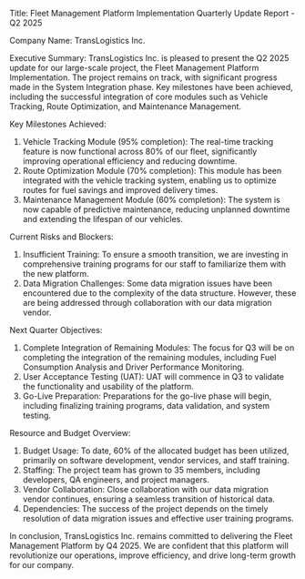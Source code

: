  Title: Fleet Management Platform Implementation Quarterly Update Report - Q2 2025

Company Name: TransLogistics Inc.

Executive Summary:
TransLogistics Inc. is pleased to present the Q2 2025 update for our large-scale project, the Fleet Management Platform Implementation. The project remains on track, with significant progress made in the System Integration phase. Key milestones have been achieved, including the successful integration of core modules such as Vehicle Tracking, Route Optimization, and Maintenance Management.

Key Milestones Achieved:
1. Vehicle Tracking Module (95% completion): The real-time tracking feature is now functional across 80% of our fleet, significantly improving operational efficiency and reducing downtime.
2. Route Optimization Module (70% completion): This module has been integrated with the vehicle tracking system, enabling us to optimize routes for fuel savings and improved delivery times.
3. Maintenance Management Module (60% completion): The system is now capable of predictive maintenance, reducing unplanned downtime and extending the lifespan of our vehicles.

Current Risks and Blockers:
1. Insufficient Training: To ensure a smooth transition, we are investing in comprehensive training programs for our staff to familiarize them with the new platform.
2. Data Migration Challenges: Some data migration issues have been encountered due to the complexity of the data structure. However, these are being addressed through collaboration with our data migration vendor.

Next Quarter Objectives:
1. Complete Integration of Remaining Modules: The focus for Q3 will be on completing the integration of the remaining modules, including Fuel Consumption Analysis and Driver Performance Monitoring.
2. User Acceptance Testing (UAT): UAT will commence in Q3 to validate the functionality and usability of the platform.
3. Go-Live Preparation: Preparations for the go-live phase will begin, including finalizing training programs, data validation, and system testing.

Resource and Budget Overview:
1. Budget Usage: To date, 60% of the allocated budget has been utilized, primarily on software development, vendor services, and staff training.
2. Staffing: The project team has grown to 35 members, including developers, QA engineers, and project managers.
3. Vendor Collaboration: Close collaboration with our data migration vendor continues, ensuring a seamless transition of historical data.
4. Dependencies: The success of the project depends on the timely resolution of data migration issues and effective user training programs.

In conclusion, TransLogistics Inc. remains committed to delivering the Fleet Management Platform by Q4 2025. We are confident that this platform will revolutionize our operations, improve efficiency, and drive long-term growth for our company.